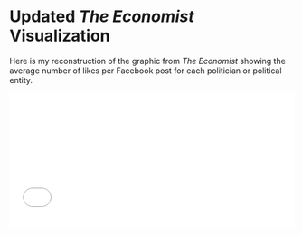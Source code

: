 # Updated _The Economist_ Visualization
Here is my reconstruction of the graphic from _The Economist_ showing the average number of likes per Facebook post for each politician or political entity.<br/>

<iframe title="Average Number of Likes per Facebook Post, 2016" aria-label="Bar Chart" id="datawrapper-chart-al8cf" src="//datawrapper.dwcdn.net/al8cf/1/" scrolling="no" frameborder="0" style="width: 0; min-width: 100% !important; border: none;" height="238"></iframe><script type="text/javascript">!function(){"use strict";window.addEventListener("message",function(a){if(void 0!==a.data["datawrapper-height"])for(var e in a.data["datawrapper-height"]){var t=document.getElementById("datawrapper-chart-"+e)||document.querySelector("iframe[src*='"+e+"']");t&&(t.style.height=a.data["datawrapper-height"][e]+"px")}})}();</script>

